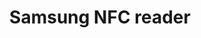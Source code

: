 ---
layout: default
category: bts
tags: ["Arduino","RFID","LED"]
video: "https://player.vimeo.com/video/142267685?badge=0&amp;autopause=0&amp;player_id=0&amp;app_id=72231"
title: "Samsung NFC reader"
thumbnail: "https://i.vimeocdn.com/video/539507097_295x166.jpg?r=pad"
---